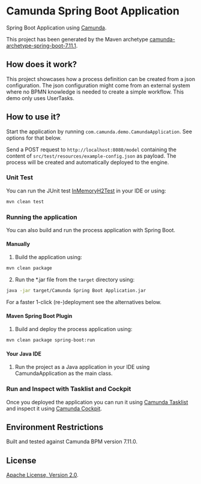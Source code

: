 # Camunda Spring Boot Application
Spring Boot Application using [Camunda](http://docs.camunda.org).

This project has been generated by the Maven archetype
[camunda-archetype-spring-boot-7.11.1](http://docs.camunda.org/latest/guides/user-guide/#process-applications-maven-project-templates-archetypes).


## How does it work?

This project showcases how a process definition can be created from a json configuration. The json configuration might come from an external system where no BPMN knowledge is needed to create a simple workflow. This demo only uses UserTasks. 

## How to use it?
Start the application by running `com.camunda.demo.CamundaApplication`. See options for that below.

Send a POST request to `http://localhost:8080/model` containing the content of `src/test/resources/example-config.json` as payload.
The process will be created and automatically deployed to the engine.


### Unit Test
You can run the JUnit test [InMemoryH2Test](src/main/resources/archetype-resources/src/test/java/ProcessTest.java) in your IDE or using:
```bash
mvn clean test
```

### Running the application
You can also build and run the process application with Spring Boot.

#### Manually
1. Build the application using:
```bash
mvn clean package
```
2. Run the *.jar file from the `target` directory using:
```bash
java -jar target/Camunda Spring Boot Application.jar
```

For a faster 1-click (re-)deployment see the alternatives below.

#### Maven Spring Boot Plugin
1. Build and deploy the process application using:
```bash
mvn clean package spring-boot:run
```

#### Your Java IDE
1. Run the project as a Java application in your IDE using CamundaApplication as the main class.

### Run and Inspect with Tasklist and Cockpit
Once you deployed the application you can run it using
[Camunda Tasklist](http://docs.camunda.org/latest/guides/user-guide/#tasklist)
and inspect it using
[Camunda Cockpit](http://docs.camunda.org/latest/guides/user-guide/#cockpit).

## Environment Restrictions
Built and tested against Camunda BPM version 7.11.0.


## License
[Apache License, Version 2.0](http://www.apache.org/licenses/LICENSE-2.0).

<!-- HTML snippet for index page
  <tr>
    <td><img src="snippets/generate-model-from-json/src/main/resources/process.png" width="100"></td>
    <td><a href="snippets/generate-model-from-json">Camunda Spring Boot Application</a></td>
    <td>Spring Boot Application using [Camunda](http://docs.camunda.org).</td>
  </tr>
-->
<!-- Tweet
New @Camunda example: Camunda Spring Boot Application - Spring Boot Application using [Camunda](http://docs.camunda.org). https://github.com/camunda-consulting/code/tree/master/snippets/generate-model-from-json
-->